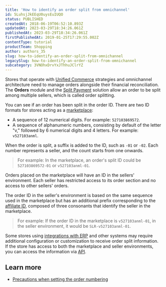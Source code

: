 ```yaml
---
title: 'How to identify an order split from omnichannel'
id: 5LuhsjJkEEqU0uysEuIUQO
status: PUBLISHED
createdAt: 2018-06-19T06:52:10.893Z
updatedAt: 2023-03-29T18:34:26.061Z
publishedAt: 2023-03-29T18:34:26.061Z
firstPublishedAt: 2019-01-25T17:29:55.002Z
contentType: tutorial
productTeam: Shopping
author: authors_35
slug: how-to-identify-an-order-split-from-omnichannel
legacySlug: how-to-identify-an-order-split-from-omnichannel
subcategory: 3VNOhxDrvYxJThhuJClrYZ
---
```


Stores that operate with [Unified Commerce](https://help.vtex.com/en/tracks/estrategias-de-comercio-unificado--3WGDRRhc3vf1MJb9zGncnv) strategies and omnichannel architecture need to manage orders alongside their financial reconciliation. The **Orders** module and the [Split Payment](https://help.vtex.com/en/tutorial/split-de-pagamento--6k5JidhYRUxileNolY2VLx) solution allow an order to be split among multiple sellers, which is called order splitting.

You can see if an order has been split in the order ID. There are two ID formats for stores acting as a [marketplace](https://help.vtex.com/en/tutorial/configurar-marketplace-vtex--7splyp5MqIyt2Iyz5jsNzb):

- A sequence of 12 numerical digits. For example: `527103869572`.
- A sequence of alphanumeric numbers, consisting by default of the letter "v," followed by 6 numerical digits and 4 letters. For example: `v527103anml`.

When the order is split, a suffix is added to the ID, such as `-01` or `-02`. Each number represents a seller, and the count starts from one onwards.

> For example: In the marketplace, an order's split ID could be `527103869572-01` or `v527103anml-01`.

<div class = "alert alert-info">
Orders placed on the marketplace will have an ID in the sellers' environment. Each seller has restricted access to its order section and no access to other sellers' orders.
</div>

The order ID in the seller's environment is based on the same sequence used in the marketplace but has an additional prefix corresponding to the [affiliate ID](https://help.vtex.com/en/tutorial/o-que-e-afiliado--4bN3e1YarSEammk2yOeMc0), composed of three consonants that identify the seller in the marketplace.

> For example: If the order ID in the marketplace is `v527103anml-01`, in the seller environment, it would be `SLR-v527103anml-01`.

Some stores using [integrations with ERP](https://developers.vtex.com/vtex-rest-api/docs/erp-integration-guide) and other systems may require additional configuration or customization to receive order split information. If the store has access to both the marketplace and seller environments, you can access the information via [API](https://developers.vtex.com/vtex-rest-api/reference/listorders).

## Learn more

- [Precautions when setting the order numbering](https://help.vtex.com/en/tutorial/cuidados-ao-definir-a-numeracao-de-pedido--VAKKptfcaOxFxM8gfPobu)
